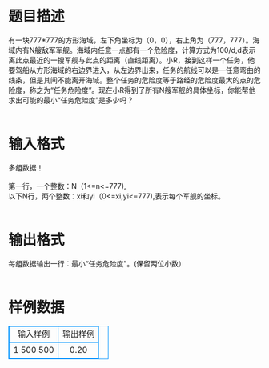 # 

 
 # 题目描述 
有一块777*777的方形海域，左下角坐标为（0，0），右上角为（777，777）。海域内有N艘敌军军舰。海域内任意一点都有一个危险度，计算方式为100/d,d表示离此点最近的一搜军舰与此点的距离（直线距离）。小R，接到这样一个任务，他要驾船从方形海域的右边界进入，从左边界出来，任务的航线可以是一任意弯曲的线条，但是其间不能离开海域。整个任务的危险度等于路经的危险度最大的点的危险度，称之为“任务危险度”。现在小R得到了所有N艘军舰的具体坐标，你能帮他求出可能的最小“任务危险度”是多少吗？<br><br> 

 
 # 输入格式 
多组数据！<br><br>第一行，一个整数：N（1&lt;=n&lt;=777),<br>以下N行，两个整数：xi和yi（0&lt;=xi,yi&lt;=777),表示每个军舰的坐标。<br><br> 

 
 # 输出格式 
每组数据输出一行：最小“任务危险度"。(保留两位小数）<br><br> 
# 样例数据
<style>
        table,table tr th, table tr td { border:1px solid #0094ff; }
        table { width: 200px; min-height: 25px; line-height: 25px; text-align: center; border-collapse: collapse;}   
    </style>
<table>
	<tr>
		<td>输入样例</td>
		<td>输出样例</td>
	</tr>
<tr><td>1
500 500

</td><td>0.20

</td></tr></table>
